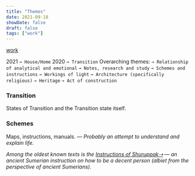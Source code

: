```yaml
---
title: "Themes"
date: 2021-09-18
showDate: false
draft: false
tags: ["work"]
---
```

[work](/tags/work)

2021 `⊸ House/Home`
2020 `⊸ Transition`
Overarching themes: `⊸ Relationship of analytical and emotional` `⊸ Notes, research and study` `⊸ Schemes and instructions` `⊸ Workings of light` `⊸ Architecture (specifically religious)` `⊸ Heritage` `⊸ Act of construction`

### Transition
States of Transition and the Transition state itself.

### Schemes
Maps, instructions, manuals. — _Probably an attempt to understand and explain life._

_Among the oldest known texts is the [Instructions of Shuruppak⇢](https://etcsl.orinst.ox.ac.uk/section5/tr561.htm) — an ancient Sumerian instruction on how to be a decent person (albiet from the perspective of ancient Sumerians)._